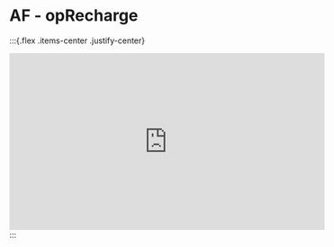 # AF - opRecharge

:::{.flex .items-center .justify-center}
<iframe width="560" height="315" src="https://www.youtube.com/embed/2aclcgDa8RM" title="YouTube video player" frameborder="0" allow="accelerometer; autoplay; clipboard-write; encrypted-media; gyroscope; picture-in-picture" allowfullscreen></iframe>
:::
